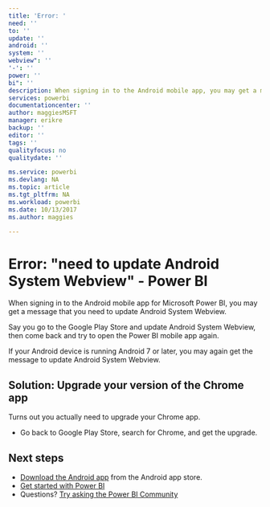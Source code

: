 ```yaml
---
title: 'Error: '
need: ''
to: ''
update: ''
android: ''
system: ''
webview": ''
'-': ''
power: ''
bi": ''
description: When signing in to the Android mobile app, you may get a message that you need to update Android System Webview.
services: powerbi
documentationcenter: ''
author: maggiesMSFT
manager: erikre
backup: ''
editor: ''
tags: ''
qualityfocus: no
qualitydate: ''

ms.service: powerbi
ms.devlang: NA
ms.topic: article
ms.tgt_pltfrm: NA
ms.workload: powerbi
ms.date: 10/13/2017
ms.author: maggies

---
```

# Error: "need to update Android System Webview" - Power BI
When signing in to the Android mobile app for Microsoft Power BI, you may get a message that you need to update Android System Webview. 

Say you go to the Google Play Store and update Android System Webview, then come back and try to open the Power BI mobile app again. 

If your Android device is running Android 7 or later, you may again get the message to update Android System Webview. 

## Solution: Upgrade your version of the Chrome app
Turns out you actually need to upgrade your Chrome app. 

* Go back to Google Play Store, search for Chrome, and get the upgrade.

## Next steps
* [Download the Android app](http://go.microsoft.com/fwlink/?LinkID=544867) from the Android app store.
* [Get started with Power BI](powerbi-service-get-started.md)
* Questions? [Try asking the Power BI Community](http://community.powerbi.com/)

